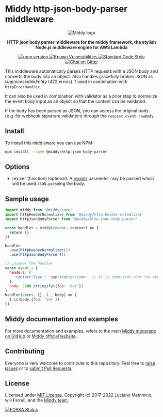 # Middy http-json-body-parser middleware

<div align="center">
  <img alt="Middy logo" src="https://raw.githubusercontent.com/middyjs/middy/main/docs/img/middy-logo.png"/>
</div>

<div align="center">
  <p><strong>HTTP json body parser middleware for the middy framework, the stylish Node.js middleware engine for AWS Lambda</strong></p>
</div>

<div align="center">
<p>
  <a href="http://badge.fury.io/js/%40middy%2Fhttp-json-body-parser">
    <img src="https://badge.fury.io/js/%40middy%2Fhttp-json-body-parser.svg" alt="npm version" style="max-width:100%;">
  </a>
  <a href="https://snyk.io/test/github/middyjs/middy">
    <img src="https://snyk.io/test/github/middyjs/middy/badge.svg" alt="Known Vulnerabilities" data-canonical-src="https://snyk.io/test/github/middyjs/middy" style="max-width:100%;">
  </a>
  <a href="https://standardjs.com/">
    <img src="https://img.shields.io/badge/code_style-standard-brightgreen.svg" alt="Standard Code Style"  style="max-width:100%;">
  </a>
  <a href="https://gitter.im/middyjs/Lobby">
    <img src="https://badges.gitter.im/gitterHQ/gitter.svg" alt="Chat on Gitter"  style="max-width:100%;">
  </a>
</p>
</div>

This middleware automatically parses HTTP requests with a JSON body and converts the body into an
object. Also handles gracefully broken JSON as *UnprocessableEntity* (422 errors)
if used in combination with `httpErrorHandler`.

It can also be used in combination with validator as a prior step to normalize the
event body input as an object so that the content can be validated.

If the body has been parsed as JSON, you can access the original body (e.g. for webhook signature validation) through the `request.event.rawBody`.


## Install

To install this middleware you can use NPM:

```bash
npm install --save @middy/http-json-body-parser
```


## Options

- reviver (function) (optional): A [reviver](https://developer.mozilla.org/en-US/docs/Web/JavaScript/Reference/Global_Objects/JSON/parse#Parameters) parameter may be passed which will be used `JSON.parse`ing the body.


## Sample usage

```javascript
import middy from '@middy/core'
import httpHeaderNormalizer from '@middy/http-header-normalizer'
import httpJsonBodyParser from '@middy/http-json-body-parser'

const handler = middy((event, context) => {
  return {}
})

handler
  .use(httpHeaderNormalizer())
  .use(httpJsonBodyParser())

// invokes the handler
const event = {
  headers: {
    'Content-Type': 'application/json'  // It is important that the request has the proper content type.
  },
  body: JSON.stringify({foo: 'bar'})
}
handler(event, {}, (_, body) => {
  t.is(body,{foo: 'bar'})
})
```


## Middy documentation and examples

For more documentation and examples, refers to the main [Middy monorepo on GitHub](https://github.com/middyjs/middy) or [Middy official website](https://middy.js.org).


## Contributing

Everyone is very welcome to contribute to this repository. Feel free to [raise issues](https://github.com/middyjs/middy/issues) or to [submit Pull Requests](https://github.com/middyjs/middy/pulls).


## License

Licensed under [MIT License](LICENSE). Copyright (c) 2017-2022 Luciano Mammino, will Farrell, and the [Middy team](https://github.com/middyjs/middy/graphs/contributors).

<a href="https://app.fossa.io/projects/git%2Bgithub.com%2Fmiddyjs%2Fmiddy?ref=badge_large">
  <img src="https://app.fossa.io/api/projects/git%2Bgithub.com%2Fmiddyjs%2Fmiddy.svg?type=large" alt="FOSSA Status"  style="max-width:100%;">
</a>

